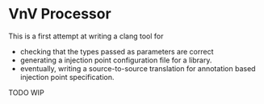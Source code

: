 # VnV Processor

This is a first attempt at writing a clang tool for 
- checking that the types passed as parameters are correct
- generating a injection point configuration file for a library. 
- eventually, writing a source-to-source translation for annotation based injection point specification.

TODO WIP
